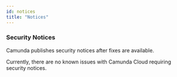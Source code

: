 ```yaml
---
id: notices
title: "Notices"
---
```

### Security Notices

Camunda publishes security notices after fixes are available.

Currently, there are no known issues with Camunda Cloud requiring security notices.